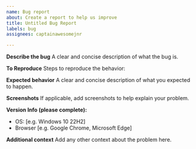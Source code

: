```yaml
---
name: Bug report
about: Create a report to help us improve
title: Untitled Bug Report
labels: bug
assignees: captainawesomejnr

---
```


**Describe the bug**
A clear and concise description of what the bug is.

**To Reproduce**
Steps to reproduce the behavior:


**Expected behavior**
A clear and concise description of what you expected to happen.

**Screenshots**
If applicable, add screenshots to help explain your problem.

**Version Info (please complete):**
 - OS: [e.g. Windows 10 22H2]
 - Browser [e.g. Google Chrome, Microsoft Edge]

**Additional context**
Add any other context about the problem here.
